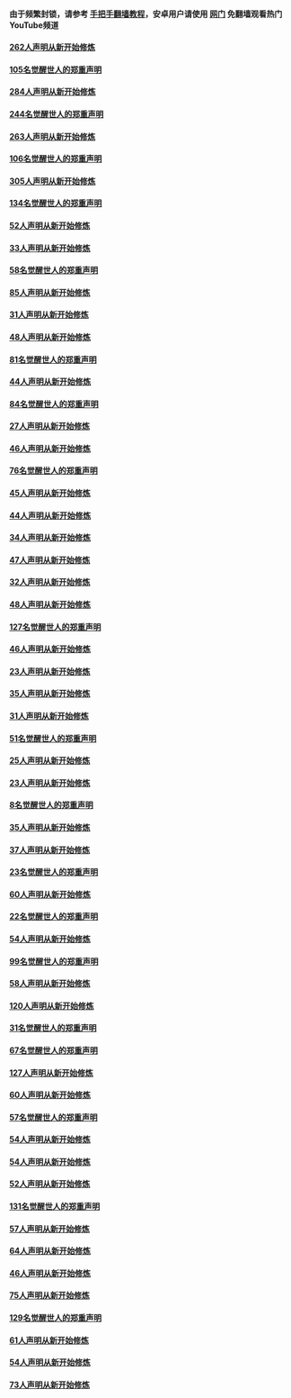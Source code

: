 #### 由于频繁封锁，请参考 [手把手翻墙教程](https://github.com/gfw-breaker/guides/wiki/)，安卓用户请使用 [网门](https://github.com/gfw-breaker/nogfw/blob/master/dl.md?t=04101700) 免翻墙观看热门YouTube频道 

#### [262人声明从新开始修炼](../pages/91/423004.md?t=04101700) 

#### [105名觉醒世人的郑重声明](../pages/91/423003.md?t=04101700) 

#### [284人声明从新开始修炼](../pages/91/422707.md?t=04101700) 

#### [244名觉醒世人的郑重声明](../pages/91/422706.md?t=04101700) 

#### [263人声明从新开始修炼](../pages/91/422553.md?t=04101700) 

#### [106名觉醒世人的郑重声明](../pages/91/422552.md?t=04101700) 

#### [305人声明从新开始修炼](../pages/91/422153.md?t=04101700) 

#### [134名觉醒世人的郑重声明](../pages/91/422152.md?t=04101700) 

#### [52人声明从新开始修炼](../pages/91/421846.md?t=04101700) 

#### [33人声明从新开始修炼](../pages/91/421804.md?t=04101700) 

#### [58名觉醒世人的郑重声明](../pages/91/421845.md?t=04101700) 

#### [85人声明从新开始修炼](../pages/91/421769.md?t=04101700) 

#### [31人声明从新开始修炼](../pages/91/421763.md?t=04101700) 

#### [48人声明从新开始修炼](../pages/91/421605.md?t=04101700) 

#### [81名觉醒世人的郑重声明](../pages/91/421656.md?t=04101700) 

#### [44人声明从新开始修炼](../pages/91/421544.md?t=04101700) 

#### [84名觉醒世人的郑重声明](../pages/91/421543.md?t=04101700) 

#### [27人声明从新开始修炼](../pages/91/421465.md?t=04101700) 

#### [46人声明从新开始修炼](../pages/91/421454.md?t=04101700) 

#### [76名觉醒世人的郑重声明](../pages/91/421453.md?t=04101700) 

#### [45人声明从新开始修炼](../pages/91/421452.md?t=04101700) 

#### [44人声明从新开始修炼](../pages/91/421422.md?t=04101700) 

#### [34人声明从新开始修炼](../pages/91/421322.md?t=04101700) 

#### [47人声明从新开始修炼](../pages/91/421264.md?t=04101700) 

#### [32人声明从新开始修炼](../pages/91/421225.md?t=04101700) 

#### [48人声明从新开始修炼](../pages/91/421202.md?t=04101700) 

#### [127名觉醒世人的郑重声明](../pages/91/421224.md?t=04101700) 

#### [46人声明从新开始修炼](../pages/91/421203.md?t=04101700) 

#### [23人声明从新开始修炼](../pages/91/421138.md?t=04101700) 

#### [35人声明从新开始修炼](../pages/91/421122.md?t=04101700) 

#### [31人声明从新开始修炼](../pages/91/421081.md?t=04101700) 

#### [51名觉醒世人的郑重声明](../pages/91/421080.md?t=04101700) 

#### [25人声明从新开始修炼](../pages/91/421020.md?t=04101700) 

#### [23人声明从新开始修炼](../pages/91/420884.md?t=04101700) 

#### [8名觉醒世人的郑重声明](../pages/91/420883.md?t=04101700) 

#### [35人声明从新开始修炼](../pages/91/420809.md?t=04101700) 

#### [37人声明从新开始修炼](../pages/91/420766.md?t=04101700) 

#### [23名觉醒世人的郑重声明](../pages/91/420765.md?t=04101700) 

#### [60人声明从新开始修炼](../pages/91/420727.md?t=04101700) 

#### [22名觉醒世人的郑重声明](../pages/91/420726.md?t=04101700) 

#### [54人声明从新开始修炼](../pages/91/420529.md?t=04101700) 

#### [99名觉醒世人的郑重声明](../pages/91/420528.md?t=04101700) 

#### [58人声明从新开始修炼](../pages/91/420198.md?t=04101700) 

#### [120人声明从新开始修炼](../pages/91/420141.md?t=04101700) 

#### [31名觉醒世人的郑重声明](../pages/91/420197.md?t=04101700) 

#### [67名觉醒世人的郑重声明](../pages/91/420140.md?t=04101700) 

#### [127人声明从新开始修炼](../pages/91/420082.md?t=04101700) 

#### [60人声明从新开始修炼](../pages/91/420081.md?t=04101700) 

#### [57名觉醒世人的郑重声明](../pages/91/420080.md?t=04101700) 

#### [54人声明从新开始修炼](../pages/91/419533.md?t=04101700) 

#### [54人声明从新开始修炼](../pages/91/419532.md?t=04101700) 

#### [52人声明从新开始修炼](../pages/91/419531.md?t=04101700) 

#### [131名觉醒世人的郑重声明](../pages/91/419530.md?t=04101700) 

#### [57人声明从新开始修炼](../pages/91/419430.md?t=04101700) 

#### [64人声明从新开始修炼](../pages/91/419429.md?t=04101700) 

#### [46人声明从新开始修炼](../pages/91/419428.md?t=04101700) 

#### [75人声明从新开始修炼](../pages/91/419427.md?t=04101700) 

#### [129名觉醒世人的郑重声明](../pages/91/419426.md?t=04101700) 

#### [61人声明从新开始修炼](../pages/91/419198.md?t=04101700) 

#### [54人声明从新开始修炼](../pages/91/419197.md?t=04101700) 

#### [73人声明从新开始修炼](../pages/91/419196.md?t=04101700) 

